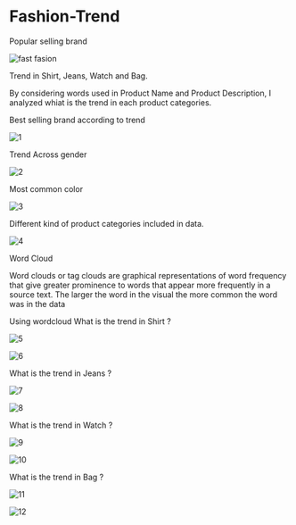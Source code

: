 # Fashion-Trend
Popular selling brand

![fast fasion](https://user-images.githubusercontent.com/99526815/153739855-97092018-97ef-4faf-ba7e-c54ecf752cfc.jpg)

Trend in Shirt, Jeans, Watch and Bag.

By considering words used in Product Name and Product Description, I analyzed whiat is the trend in each product categories.

Best selling brand according to trend

![1](https://user-images.githubusercontent.com/99526815/153740071-1ea8ff31-f4d8-4d20-889c-8814cd3a390e.PNG)

Trend Across gender

![2](https://user-images.githubusercontent.com/99526815/153740119-2ef88090-555b-4bcb-8030-53252b50fe35.PNG)

Most common color 

![3](https://user-images.githubusercontent.com/99526815/153740149-ca64f3a5-66eb-4ad1-ac9b-224031cdb2b1.PNG)

Different kind of product categories included in data.

![4](https://user-images.githubusercontent.com/99526815/153740240-d4345903-76a3-471a-a91d-bd94b1cd0f2e.PNG)

Word Cloud

Word clouds or tag clouds are graphical representations of word frequency that give greater prominence to words that appear more frequently in a source text. The larger the word in the visual the more common the word was in the data


Using wordcloud What is the trend in Shirt ?

![5](https://user-images.githubusercontent.com/99526815/153740372-3a8e3514-d976-4d86-9d1c-60ae06863a99.PNG)

![6](https://user-images.githubusercontent.com/99526815/153740401-4088dfbc-c624-404e-9c56-bcc60578057f.PNG)


What is the trend in Jeans ?

![7](https://user-images.githubusercontent.com/99526815/153740449-a49c6557-54d9-4109-acee-1105c36f7ea2.PNG)


![8](https://user-images.githubusercontent.com/99526815/153740472-ffa906f6-c4be-403d-9159-e04f85e6d2ce.PNG)

What is the trend in Watch ?

![9](https://user-images.githubusercontent.com/99526815/153740507-ea762039-323a-432d-b4cc-e895d62c3a8f.PNG)

![10](https://user-images.githubusercontent.com/99526815/153740526-86932da6-b54b-4871-becb-c652c306fc36.PNG)


What is the trend in Bag ?

![11](https://user-images.githubusercontent.com/99526815/153740550-22c99b83-0917-474a-b34b-edeffe943055.PNG)

![12](https://user-images.githubusercontent.com/99526815/153740571-c80ef79f-65cf-4bff-bfe8-496fe0ae8a67.PNG)


